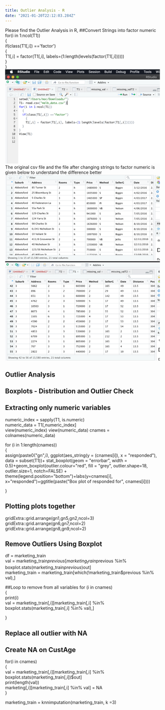 ```yaml
---
title: Outlier Analysis - R
date: "2021-01-20T22:12:03.284Z"
---
```


Please find the Outlier Analysis in R,
##Convert Strings into factor numeric
for(i in 1:ncol(T1))   
  {   
  if(class(T1[,i]) =='factor')   
    {   
    T1[,i] = factor(T1[,i], labels=(1:length(levels(factor(T1[,i])))))   
  }   
}    
![](./p1.png)
The original csv file and the file after changing strings to factor numeric is given below to understand the difference better
![](./p2.png)  ![](./p3.png)

## Outlier Analysis
## Boxplots - Distribution and Outlier Check   
## Extracting only numeric variables  
numeric_index = sapply(T1, is.numeric)   
numeric_data = T1[,numeric_index]   
view(numeric_index)
view(numeric_data)
cnames = colnames(numeric_data)  

for (i in 1:length(cnames))  
{   
  assign(paste0("gn",i), ggplot(aes_string(y = (cnames[i]), x = "responded"), data = subset(T1))+
           stat_boxplot(geom = "errorbar", width = 0.5)+geom_boxplot(outlier.colour="red", fill = "grey", outlier.shape=18, outlier.size=1, notch=FALSE) + theme(legend.position="bottom")+labs(y=cnames[i], x="responded")+ggtitle(paste("Box plot of responded for", cnames[i])))  
  
}   

## Plotting plots together
gridExtra::grid.arrange(gn1,gn5,gn2,ncol=3)    
gridExtra::grid.arrange(gn6,gn7,ncol=2)   
gridExtra::grid.arrange(gn8,gn9,ncol=2)   

## Remove Outliers Using Boxplot   
df = marketing_train    
val = marketing_train$previous[marketing_train$previous %in% boxplot.stats(marketing_train$previous)$out]  
marketing_train = marketing_train[which(!marketing_train$previous %in% val),]    

##Loop to remove from all variables
for (i in cnames)  
{  
    print(i)  
    val = marketing_train[,i][marketing_train[,i] %in%   boxplot.stats(marketing_train[,i] %in% val),]  
 
}  

## Replace all outlier with NA
## Create NA on CustAge
for(i in cnames)   
{  
val = marketing_train[,i][marketing_train[,i] %in%   boxplot.stats(marketing_train[,i])$out]  
print(length(val))  
marketing[,i][marketing_train[,i] %in% val] = NA  
}  

marketing_train = knnimputation(marketing_train, k =3)  

